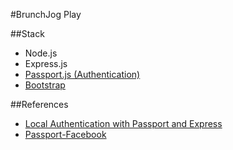 #BrunchJog Play

##Stack
- Node.js
- Express.js 
- [Passport.js (Authentication)](http://passportjs.org/docs/authenticate)
- [Bootstrap](http://getbootstrap.com/)

##References
- [Local Authentication with Passport and Express](http://mherman.org/blog/2015/01/31/local-authentication-with-passport-and-express-4/#.V3yX2DkrI_U)
- [Passport-Facebook](https://scotch.io/tutorials/easy-node-authentication-facebook)